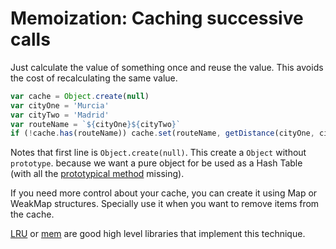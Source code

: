 # Memoization: Caching successive calls

Just calculate the value of something once and reuse the value. This avoids the cost of recalculating the same value.

```js
var cache = Object.create(null)
var cityOne = 'Murcia'
var cityTwo = 'Madrid'
var routeName = `${cityOne}${cityTwo}`
if (!cache.has(routeName)) cache.set(routeName, getDistance(cityOne, cityTwo))
```

Notes that first line is `Object.create(null)`. This create a `Object` without `prototype`. because we want a pure object for be used as a Hash Table (with all the [prototypical method](https://developer.mozilla.org/es/docs/Web/JavaScript/Referencia/Objetos_globales/Object/prototype) missing).

If you need more control about your cache, you can create it using Map or WeakMap structures. Specially use it when you want to remove items from the cache.

[LRU](https://www.npmjs.com/package/lru) or [mem](https://www.npmjs.com/package/mem) are good high level libraries that implement this technique.
